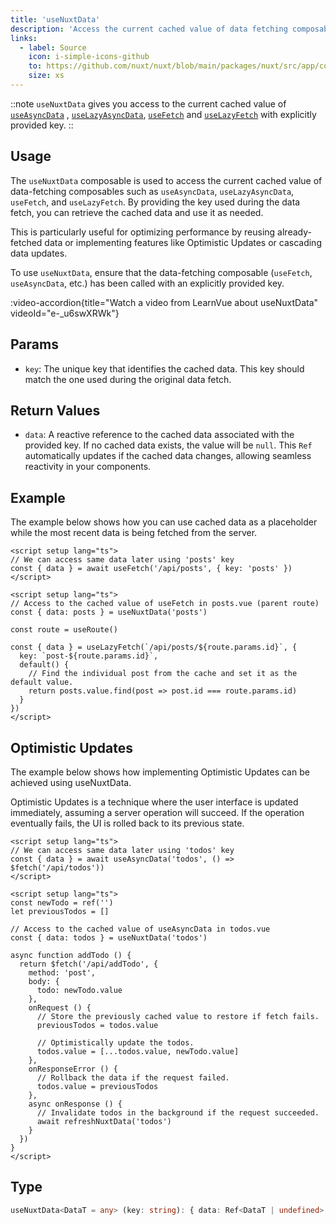 ```yaml
---
title: 'useNuxtData'
description: 'Access the current cached value of data fetching composables.'
links:
  - label: Source
    icon: i-simple-icons-github
    to: https://github.com/nuxt/nuxt/blob/main/packages/nuxt/src/app/composables/asyncData.ts
    size: xs
---
```


::note
`useNuxtData` gives you access to the current cached value of [`useAsyncData`](/docs/api/composables/use-async-data) , [`useLazyAsyncData`](/docs/api/composables/use-lazy-async-data), [`useFetch`](/docs/api/composables/use-fetch) and [`useLazyFetch`](/docs/api/composables/use-lazy-fetch) with explicitly provided key.
::

## Usage

The `useNuxtData` composable is used to access the current cached value of data-fetching composables such as `useAsyncData`, `useLazyAsyncData`, `useFetch`, and `useLazyFetch`. By providing the key used during the data fetch, you can retrieve the cached data and use it as needed.

This is particularly useful for optimizing performance by reusing already-fetched data or implementing features like Optimistic Updates or cascading data updates.

To use `useNuxtData`, ensure that the data-fetching composable (`useFetch`, `useAsyncData`, etc.) has been called with an explicitly provided key.

:video-accordion{title="Watch a video from LearnVue about useNuxtData" videoId="e-_u6swXRWk"}

## Params

- `key`: The unique key that identifies the cached data. This key should match the one used during the original data fetch.

## Return Values

- `data`: A reactive reference to the cached data associated with the provided key. If no cached data exists, the value will be `null`. This `Ref` automatically updates if the cached data changes, allowing seamless reactivity in your components.

## Example

The example below shows how you can use cached data as a placeholder while the most recent data is being fetched from the server.

```vue [app/pages/posts.vue]
<script setup lang="ts">
// We can access same data later using 'posts' key
const { data } = await useFetch('/api/posts', { key: 'posts' })
</script>
```

```vue [app/pages/posts/[id\\].vue]
<script setup lang="ts">
// Access to the cached value of useFetch in posts.vue (parent route)
const { data: posts } = useNuxtData('posts')

const route = useRoute()

const { data } = useLazyFetch(`/api/posts/${route.params.id}`, {
  key: `post-${route.params.id}`,
  default() {
    // Find the individual post from the cache and set it as the default value.
    return posts.value.find(post => post.id === route.params.id)
  }
})
</script>
```

## Optimistic Updates

The example below shows how implementing Optimistic Updates can be achieved using useNuxtData.

Optimistic Updates is a technique where the user interface is updated immediately, assuming a server operation will succeed. If the operation eventually fails, the UI is rolled back to its previous state.

```vue [app/pages/todos.vue]
<script setup lang="ts">
// We can access same data later using 'todos' key
const { data } = await useAsyncData('todos', () => $fetch('/api/todos'))
</script>
```

```vue [app/components/NewTodo.vue]
<script setup lang="ts">
const newTodo = ref('')
let previousTodos = []

// Access to the cached value of useAsyncData in todos.vue
const { data: todos } = useNuxtData('todos')

async function addTodo () {
  return $fetch('/api/addTodo', {
    method: 'post',
    body: {
      todo: newTodo.value
    },
    onRequest () {
      // Store the previously cached value to restore if fetch fails.
      previousTodos = todos.value

      // Optimistically update the todos.
      todos.value = [...todos.value, newTodo.value]
    },
    onResponseError () {
      // Rollback the data if the request failed.
      todos.value = previousTodos
    },
    async onResponse () {
      // Invalidate todos in the background if the request succeeded.
      await refreshNuxtData('todos')
    }
  })
}
</script>
```

## Type

```ts
useNuxtData<DataT = any> (key: string): { data: Ref<DataT | undefined> }
```
